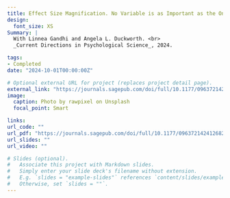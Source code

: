 ```yaml
---
title: Effect Size Magnification. No Variable is as Important as the One You’re Thinking About—While You’re Thinking About It
design:
  font_size: XS
Summary: |
  With Linnea Gandhi and Angela L. Duckworth. <br>
  _Current Directions in Psychological Science_, 2024.

tags:
- Completed
date: "2024-10-01T00:00:00Z"

# Optional external URL for project (replaces project detail page).
external_link: "https://journals.sagepub.com/doi/full/10.1177/09637214241268222"
image:
  caption: Photo by rawpixel on Unsplash
  focal_point: Smart

links:
url_code: ""
url_pdf: "https://journals.sagepub.com/doi/full/10.1177/09637214241268222"
url_slides: ""
url_video: ""

# Slides (optional).
#   Associate this project with Markdown slides.
#   Simply enter your slide deck's filename without extension.
#   E.g. `slides = "example-slides"` references `content/slides/example-slides.md`.
#   Otherwise, set `slides = ""`.
---
```

